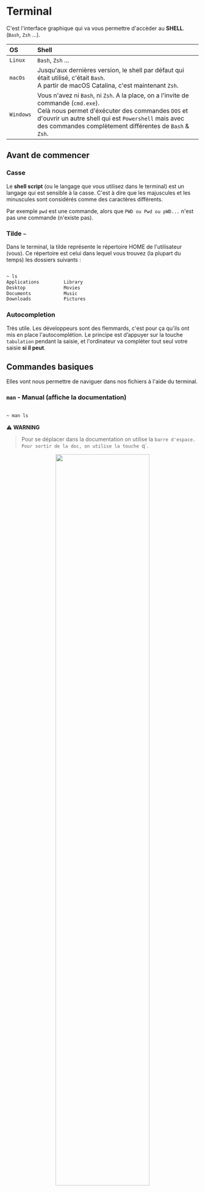 # Terminal

C'est l'interface graphique qui va vous permettre d'accèder au **SHELL**. (`Bash`, `Zsh` ...).

| OS          | Shell             |
| :---------- | :---------------- |
| `Linux`     | `Bash`, `Zsh` ... |
| `macOs`     | Jusqu'aux dernières version, le shell par défaut qui était utilisé, c'était `Bash`. <br> A partir de macOS Catalina, c'est maintenant `Zsh`. |
| `Windows`   | Vous n'avez ni `Bash`, ni `Zsh`. A la place, on a l'invite de commande (`cmd.exe`). <br> Celà nous permet d'éxécuter des commandes `DOS` et d'ouvrir un autre shell qui est `Powershell` mais avec des commandes complètement différentes de `Bash` & `Zsh`. |

## Avant de commencer

### Casse
Le **shell script** (ou le langage que vous utilisez dans le terminal) est un langage qui est sensible à la casse. C'est à dire que les majuscules et les minuscules sont considérés comme des caractères différents.

Par exemple `pwd` est une commande, alors que `PWD ou Pwd ou pWD...` n'est pas une commande (n'existe pas).

### Tilde `~`
Dans le terminal, la tilde représente le répertoire HOME de l'utilisateur (vous). Ce répertoire est celui dans lequel vous trouvez (la plupart du temps) les dossiers suivants  :

```sh

~ ls
Applications         Library                  
Desktop              Movies             
Documents            Music
Downloads            Pictures

```

### Autocompletion
Très utile. Les développeurs sont des flemmards, c'est pour ça qu'ils ont mis en place l'autocomplétion.
Le principe est d’appuyer sur la touche `tabulation` pendant la saisie, et l'ordinateur va compléter tout seul votre saisie **si il peut**.


## Commandes basiques

Elles vont nous permettre de naviguer dans nos fichiers à l'aide du terminal.

### `man` - Manual (affiche la documentation)

```sh

~ man ls

```

⚠️ **WARNING**

> Pour se déplacer dans la documentation on utilise la `barre d'espace. Pour sortir de la doc, on utilise la touche `q`.

<p align="center">
  <img src='assets/img/Manual.png'  width='70%'>
</p>

### `pwd` - Print Working Directory (affiche le dossier dans lequel on se trouve actuellement)

```sh

~ pwd
/Users/fsb

```

⚠️ **WARNING**

> Petite astuce, dans un terminal si on surligne un block de texte et qu'on appuie sur la molette de la souris, on va automatiquement coller ce que nous avions sélectionné.

<p align="center">
  <img src='assets/img/Pwd.png'  width='70%'>
</p>

### `ls` - Lister le contenu d'un répertoire

```sh

~ ls
Applications         Library                  
Desktop              Movies             
Documents            Music
Downloads            Pictures

```

⚠️ **WARNING**

> Par convention, les fichiers/dossiers qui commencent par . sont cachés. Pour les voir, il faut utiliser `ls -a`. (a -> pour all)

> Il est possible d'ajouter une mise en liste avec l'option `-l` (l -> pour long) soit : `ls -l` (permissions, propriétaire, date ...)

> On peut combiner les deux arguments `ls -la`

> Pour savoir si c'est un dossier, on voit au début `d`(directory). Si il y a un `-`, celà veut dire que c'est un fichier.

<p align="center">
  <img src='assets/img/Ls.png'  width='70%'>
</p>

### `clear` - Nettoyage du terminal

```sh

~ clear

```

### `reset` - Relance le terminal

```sh

~ reset

```

### `cd` - Change Directory

```sh

~ cd Pictures
~ cd ..
~ cd ../Music

```

## Jouer avec les fichiers & les dossiers

### `touch` - Créer un nouveau fichier

```sh

~ touch python.txt
~ touch Documents/readme.txt

```

### `cat` - Afficher le contenu du fichier

```sh

~ cat test.txt
Coucou,
Je suis Nansouze.
François le roi de saucisse.

```

⚠️ **WARNING**

> On peut aussi utiliser `head` (5 premières lignes) & `tail` (5 dernières lignes).

### `nano` - Editer un fichier

```sh

~ nano test.txt

```

⚠️ **WARNING**

> Le symbole `^`c'est pour `ctrl`. Ex: `ctrl`+ O (sauvegarder) & `ctrl`+ X (exit)

<p align="center">
  <img src='assets/img/Nano.png'  width='50%'>
</p>

### `mkdir` - Make Directory

```sh

~ mkdir Python
~ mkdir Documents/Python

```

### `open` - Ouvrir un fichier ou dossier

```sh

~ open . # Point, représente le dossier courant
~ open python.txt

```

### `mv` - Move (déplacer ou renommer)

```sh

~ mv python.txt ./Documents # Déplacer

~ mv README.md readme.md # Renommer

```

### `rm` - Remove (supprimez un fichier ou un dossier plein)

```sh

~ rm readme.md # suppression d'un fichier

```

⚠️ **WARNING**

> Il faut utiliser le flag `-r` (recursive) & `-f` (force) avec **précaution.**

```sh

~ rm -rf test # suppression récursive & forcée d'un dossier

```

<p align="center">
  <img src='assets/img/Rm_rf.png'  width='50%'>
</p>

### `rmdir` - Remove Directory (supprimer un dossier vide)

```sh

~ rmdir Postman

```

### `cp` - Copy (copiez vos fichiers ou vos dossiers)

```sh

~ cp chemin/fichier.extension cheminDeDestination/

```

⚠️ **WARNING**

> Pour copier un dossier, on ajoute le paramètre -R (copie récursive).

```sh

~ cp -R chemin/monDossier/ cheminDeDestination/

```

## Bonus

### `say` - Dire (faire parler son terminal)

```sh

~ cp chemin/fichier.extension cheminDeDestination/

```

### `def` - Espace disque

```sh

~ df
Filesystem     512-blocks      Used Available Capacity iused      ifree %iused  Mounted on
/dev/disk1s5s1  976490576  30765480 458828712     7%  577694 2294143560    0%   /
devfs                 405       405         0   100%     714          0  100%   /dev
/dev/disk1s4    976490576   4194344 458828712     1%       2 2294143560    0%   /System/Volumes/VM
/dev/disk1s2    976490576   1197624 458828712     1%    4097 2294143560    0%   /System/Volumes/Preboot
/dev/disk1s6    976490576      6832 458828712     1%      19 2294143560    0%   /System/Volumes/Update
/dev/disk1s1    976490576 479042456 458828712    52% 1317433 2294143560    0%   /System/Volumes/Data
map auto_home           0         0         0   100%       0          0  100%   /System/Volumes/Data/home
map -fstab              0         0         0   100%       0          0  100%   /System/Volumes/Data/Network/Servers

```

``` sh

~ df -h # -h -> Human readable
Filesystem       Size   Used  Avail Capacity iused      ifree %iused  Mounted on
/dev/disk1s5s1  466Gi   15Gi  219Gi     7%  577694 2294121280    0%   /
devfs           203Ki  203Ki    0Bi   100%     714          0  100%   /dev
/dev/disk1s4    466Gi  2.0Gi  219Gi     1%       2 2294121280    0%   /System/Volumes/VM
/dev/disk1s2    466Gi  585Mi  219Gi     1%    4097 2294121280    0%   /System/Volumes/Preboot
/dev/disk1s6    466Gi  3.3Mi  219Gi     1%      19 2294121280    0%   /System/Volumes/Update
/dev/disk1s1    466Gi  228Gi  219Gi    52% 1317470 2294121280    0%   /System/Volumes/Data
map auto_home     0Bi    0Bi    0Bi   100%       0          0  100%   /System/Volumes/Data/home
map -fstab        0Bi    0Bi    0Bi   100%       0          0  100%   /System/Volumes/Data/Network/Servers

```

``` sh

~ Believemy du -h # Affiche la taille du dossier actuel
4,0K    ./Programme Rocket/00_Premier_Site_Internet/recettes
 68K    ./Programme Rocket/00_Premier_Site_Internet/images
 80K    ./Programme Rocket/00_Premier_Site_Internet/sources/polices
 80K    ./Programme Rocket/00_Premier_Site_Internet/sources
168K    ./Programme Rocket/00_Premier_Site_Internet
176K    ./Programme Rocket
184K    .

```


## Régler les droits sur un fichier/dossier

### Permissions / Droits

Pour définir les droits, il faut déjà savoir les compter !

| Type      | Chiffre |
|:----------|:--------|
| Lecture   | 4       |
| Ecriture  | 2       |
| Exécution | 1       |

Et ensuite on fait la somme des chiffres pour déterminer les droits que l'ont souhaite.

Exemples :
- droits en lecture et écriture => `6`
- droits en lecture, écriture et exécution => `7`
- droits en lecture uniquement => `4`

### Utilisateurs

Ensuite, on peut déterminer les permissions pour 3 niveaux/types d'utilisateurs :
- l'utilisateur propriétaire du fichier/dossier
- le groupe d'utilisateurs lié au fichier/dossier
- tous les autres

Ainsi, on peut dire que le propriétaire a tous les droits `7`, le groupe lecture + exécution `5`, aucun droit pour tous les autres `0` => `750`

### La commande

`chmod 755 /var/www/html` :
- lecture+ecriture+execution pour le propriétaire du dossier _/var/www/html_
- lecture+execution pour le groupe du dossier _/var/www/html_
- lecture+execution pour tous les autres

`chmod -Rf 755 /var/www/html` :
- applique la commande précédente pour le dossier _/var/www/html_ mais aussi tous ses enfants
